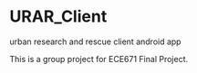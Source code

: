 # URAR_Client
urban research and rescue client android app

This is a group project for ECE671 Final Project.
